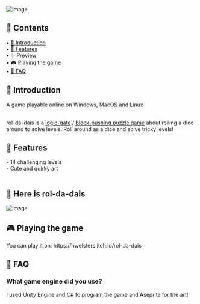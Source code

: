 ![image](https://user-images.githubusercontent.com/84760072/190935069-8d3c4a90-c1fd-4672-80de-f592e6b0ba23.png)

<h2>📖 Contents</h2>

• [🤘 Introduction](https://github.com/hwelsters/rol-da-dais/blob/main/README.md#-introduction)  
• [🍟 Features  ](https://github.com/hwelsters/rol-da-dais/blob/main/README.md#features)  
• [✨ Preview  ](https://github.com/hwelsters/rol-da-dais/blob/main/README.md#here-is-edamame-in-all-its-glory)  
• [🎮 Playing the game  ](https://github.com/hwelsters/rol-da-dais/blob/main/README.md#-playing-the-game)  
• [🤔 FAQ  ](https://github.com/hwelsters/rol-da-dais/blob/main/README.md#-faq)  
  
    

<h2>🤘 Introduction</h2>
  <p>A game playable online on Windows, MacOS and Linux </p> 
  <br/>
rol-da-dais is a <a href="https://en.wikipedia.org/wiki/Logic_gate">logic-gate</a> / <a href="https://en.wikipedia.org/wiki/Sokoban">block-pushing puzzle game</a> about rolling a dice around to solve levels. Roll around as a dice and solve tricky levels!
  
    
<h2>🍟 Features</h2>
- 14 challenging levels  <br/>
- Cute and quirky art <br/>
<br/>
  
<h2>🎲 Here is rol-da-dais</h2>

![image](https://user-images.githubusercontent.com/84760072/190935215-cd12389b-a89b-456b-a134-4cf3d2d80ba6.png)
  
<h2>🎮 Playing the game</h2>
You can play it on: https://hwelsters.itch.io/rol-da-dais
  
  
<h2>🤔 FAQ</h2>
<h3>What game engine did you use?</h3>
I used Unity Engine and C# to program the game and Aseprite for the art!
